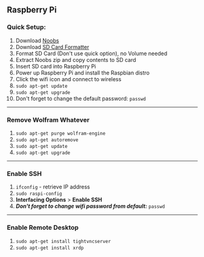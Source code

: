 
## Raspberry Pi

### Quick Setup:
1. Download [Noobs](https://www.raspberrypi.org/downloads/noobs/)
2. Download [SD Card Formatter](https://www.sdcard.org/downloads/formatter_4/)
3. Format SD Card (Don't use quick option), no Volume needed
4. Extract Noobs zip and copy contents to SD card
5. Insert SD card into Raspberry Pi
6. Power up Raspberry Pi and install the Raspbian distro
7. Click the wifi icon and connect to wireless
7. `sudo apt-get update`
8. `sudo apt-get upgrade`
9. Don't forget to change the default password: `passwd`


---
### Remove Wolfram Whatever
1. `sudo apt-get purge wolfram-engine`
2. `sudo apt-get autoremove`
3. `sudo apt-get update`
4. `sudo apt-get upgrade`

---
### Enable SSH
1. `ifconfig` - retrieve IP address
2. `sudo raspi-config`
3. **Interfacing Options** > **Enable SSH**
4. ***Don't forget to change wifi password from default:*** `passwd`

---
### Enable Remote Desktop
1. `sudo apt-get install tightvncserver`
2. `sudo apt-get install xrdp`


```python

```
